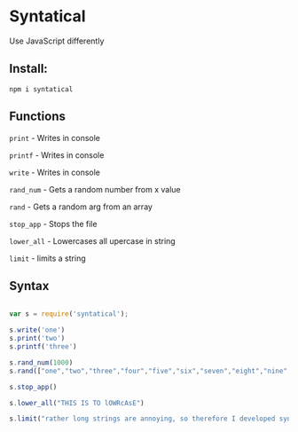# Syntatical
Use JavaScript differently

## Install:
`npm i syntatical`

## Functions
`print` - Writes in console

`printf` - Writes in console

`write` - Writes in console

`rand_num` - Gets a random number from x value

`rand` - Gets a random arg from an array

`stop_app` - Stops the file

`lower_all` - Lowercases all upercase in string

`limit` - limits a string

## Syntax
```javascript

var s = require('syntatical');

s.write('one')
s.print('two')
s.printf('three')

s.rand_num(1000)
s.rand(["one","two","three","four","five","six","seven","eight","nine","ten","eleven","twelve"])

s.stop_app()

s.lower_all("THIS IS TO lOWRcAsE")

s.limit("rather long strings are annoying, so therefore I developed syntatical, to make longer strings shorter with less code. I also let this app do other things", 5)
```
